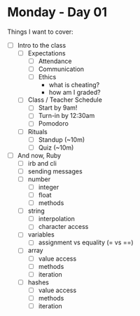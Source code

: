 # Monday - Day 01

Things I want to cover:

* [ ] Intro to the class
  * [ ] Expectations
    * [ ] Attendance
    * [ ] Communication
    * [ ] Ethics
      * what is cheating?
      * how am I graded?
  * [ ] Class / Teacher Schedule
    * [ ] Start by 9am!
    * [ ] Turn-in by 12:30am
    * [ ] Pomodoro
  * [ ] Rituals
    * [ ] Standup (~10m)
    * [ ] Quiz (~10m)
* [ ] And now, Ruby
  * [ ] irb and cli
  * [ ] sending messages
  * [ ] number
    * [ ] integer
    * [ ] float
    * [ ] methods
  * [ ] string
    * [ ] interpolation
    * [ ] character access
  * [ ] variables
    * [ ] assignment vs equality (= vs ==)
  * [ ] array
    * [ ] value access
    * [ ] methods
    * [ ] iteration
  * [ ] hashes
    * [ ] value access
    * [ ] methods
    * [ ] iteration
